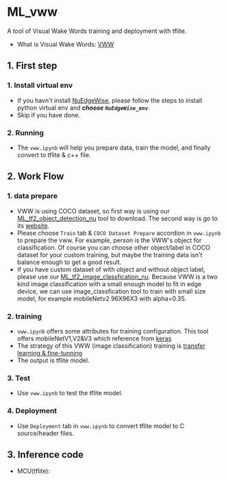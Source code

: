 # ML_vww
A tool of Visual Wake Words training and deployment with tflite.
- What is Visual Wake Words: [VWW](https://paperswithcode.com/paper/visual-wake-words-dataset)
## 1. First step
### 1. Install virtual env  
- If you havn't install [NuEdgeWise](https://github.com/OpenNuvoton/NuEdgeWise), please follow the steps to install python virtual env and ***choose `NuEdgeWise_env`***.
- Skip if you have done.
### 2. Running
- The `vww.ipynb` will help you prepare data, train the model, and finally convert to tflite & c++ file.

## 2. Work Flow
### 1. data prepare
- VWW is using COCO dataset, so first way is using our [ML_tf2_object_detection_nu](https://github.com/OpenNuvoton/ML_tf2_object_detection_nu) tool to download. The second way is go to its [website](https://cocodataset.org/#home). 
- Please choose `Train` tab & `COCO Dataset Prepare` accordion in `vww.ipynb` to prepare the vww. For example, person is the VWW's object for classification. Of course you can choose other object/label in COCO dataset for your custom training, but maybe the training data isn't balance enough to get a good result.
- If you have custom dataset of with object and without object label, please use our [ML_tf2_image_classfication_nu](https://github.com/OpenNuvoton/ML_tf2_image_classfication_nu). Because VWW is a two kind image classification with a small enough model to fit in edge device, we can use image_classfication tool to train with small size model, for example mobileNetv2 96X96X3 with alpha=0.35.

### 2. training
- `vww.ipynb` offers some attributes for training configuration. This tool offers mobileNetV1,V2&V3 which reference from [keras](https://keras.io/api/applications/mobilenet/)
- The strategy of this VWW (image classification) training is [transfer learning & fine-tunning](https://www.tensorflow.org/tutorials/images/transfer_learning)
- The output is tflite model.

### 3. Test
- Use `vww.ipynb` to test the tflite model.

### 4. Deployment
- Use `Deployment` tab in `vww.ipynb` to convert tflite model to C source/header files.


## 3. Inference code
- MCU(tflite):


